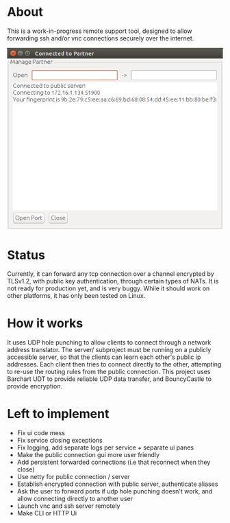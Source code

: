 # About

This is a work-in-progress remote support tool, designed to allow forwarding ssh and/or vnc connections securely over the internet.

![screenshot 1](https://raw.githubusercontent.com/jtjj222/remote-support/master/images/screen1.png)

# Status

Currently, it can forward any tcp connection over a channel encrypted by TLSv1.2, with public key authentication, through certain types of NATs.
It is not ready for production yet, and is very buggy. While it should work on other platforms, it has only been tested on Linux.

# How it works

It uses UDP hole punching to allow clients to connect through a network address translator.
The server/ subproject must be running on a publicly accessible server, so that the clients can learn each other's public ip addresses.
Each client then tries to connect directly to the other, attempting to re-use the routing rules from the public connection.
This project uses Barchart UDT to provide reliable UDP data transfer, and BouncyCastle to provide encryption.

# Left to implement

- Fix ui code mess
- Fix service closing exceptions
- Fix logging, add separate logs per service + separate ui panes
- Make the public connection gui more user friendly
- Add persistent forwarded connections (i.e that reconnect when they close)
- Use netty for public connection / server
- Establish encrypted connection with public server, authenticate aliases
- Ask the user to forward ports if udp hole punching doesn't work, and allow connecting directly to another user
- Launch vnc and ssh server remotely
- Make CLI or HTTP Ui

